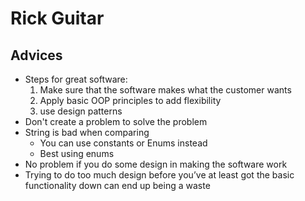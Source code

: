 # Rick Guitar

## Advices
   - Steps for great software:
     1. Make sure that the software makes what the customer wants
     2. Apply basic OOP principles to add flexibility
     3. use design patterns
   - Don't create a problem to solve the problem
   - String is bad when comparing
     - You can use constants or Enums instead
     - Best using enums
   - No problem if you do some design in making the software work
   - Trying to do too much design before you’ve at least got the basic functionality down can end up being a waste
   

